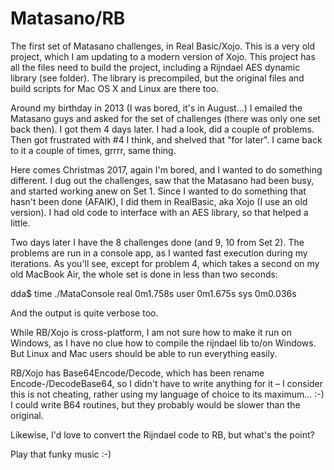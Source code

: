 # Matasano/RB

The first set of Matasano challenges, in Real Basic/Xojo. This is a very old project, which I am updating to a modern version of Xojo. This project has all the files need to build the project, including a Rijndael AES dynamic library (see folder). The library is precompiled, but the original files and build scripts for Mac OS X and Linux are there too.

Around my birthday in 2013 (I was bored, it's in August...) I emailed the Matasano guys and asked for the set of challenges (there was only one set back then). I got them 4 days later. I had a look, did a couple of problems. Then got frustrated with #4 I think, and shelved that "for later". I came back to it a couple of times, grrrr, same thing.

Here comes Christmas 2017, again I'm bored, and I wanted to do something different. I dug out the challenges, saw that the Matasano had been busy, and started working anew on Set 1. Since I wanted to do something that hasn't been done (AFAIK), I did them in RealBasic, aka Xojo (I use an old version). I had old code to interface with an AES library, so that helped a little.

Two days later I have the 8 challenges done (and 9, 10 from Set 2). The problems are run in a console app, as I wanted fast execution during my iterations. As you'll see, except for problem 4, which takes a second on my old MacBook Air, the whole set is done in less than two seconds:

dda$ time ./MataConsole
real    0m1.758s
user    0m1.675s
sys     0m0.036s

And the output is quite verbose too.

While RB/Xojo is cross-platform, I am not sure how to make it run on Windows, as I have no clue how to compile the rijndael lib to/on Windows. But Linux and Mac users should be able to run everything easily.

RB/Xojo has Base64Encode/Decode, which has been rename Encode-/DecodeBase64, so I didn't have to write anything for it – I consider this is not cheating, rather using my language of choice to its maximum... :-) I could write B64 routines, but they probably would be slower than the original.

Likewise, I'd love to convert the Rijndael code to RB, but what's the point?

Play that funky music :-)

